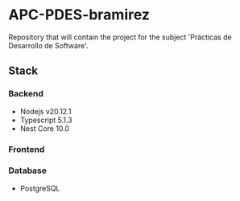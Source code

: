 # APC-PDES-bramirez

Repository that will contain the project for the subject 'Prácticas de Desarrollo de Software'.

## Stack

### Backend

- Nodejs v20.12.1
- Typescript 5.1.3
- Nest Core 10.0

### Frontend



### Database

- PostgreSQL